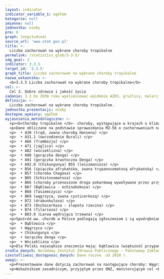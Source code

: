 ```yaml
---
layout: indicator
indicator_variable_1: ogółem
kategorie: null
zmienne: null
jednostka: osoby
pre: 0
graph: longitudinal
source_url: 'www.stat.gov.pl'
title: >-
  Liczba zachorowań na wybrane choroby tropikalne
permalink: /statistics_glob/3-3-5/
sdg_goal: 3
indicator: 3.3.5
target_id: '3.3.5'
graph_title: Liczba zachorowań na wybrane choroby tropikalne
nazwa_wskaznika: >-
  <b>3.3.5 Liczba zachorowań na wybrane choroby tropikalne</b>
cel: >-
  Cel 3. Dobre zdrowie i jakość życia
zadanie: 3.3 Do 2030 roku wyeliminować epidemie AIDS, gruźlicy, malarii i zaniedbanych chorób tropikalnych oraz zwalczyć wirusowe zapalenie wątroby, choroby przenoszone przez wodę oraz inne choroby zakaźne.
definicja: >-
  Liczba zachorowań na wybrane choroby tropikalne.
jednostka_prezentacji: osoby
dostepne_wymiary: ogółem
wyjasnienia_metodologiczne: >-
  <p><b>Choroby tropikalne </b>- choroby, występujące w krajach o klimacie tropikalnym. Choroby tropikalne mogą być wywoływane przez: bakterie, wirusy, grzyby oraz pasożyty jedno- i wielokomórkowe.</p>
  <p>Dane obliczane na podstawie sprawozdania MZ-56 o zachorowaniach na choroby zakaźne, zakażeniach i zatruciach. Według Międzynarodowej Statystycznej Klasyfikacji Chorób i Problemów Zdrowotnych ICD-10, do chorób tropikalnych zaliczamy jednostki chorobowe o symbolu: </p>
  <p>  • A30 (trąd, zwana chorobą Hansena) </p>
  <p>  • A31.1 (owrzodzenie Buruli) </p>
  <p>  • A66 (frambezja) </p>
  <p>  • A71 (jaglica) </p>
  <p>  • A82 (wścieklizna) </p>
  <p>  • A90 (gorączka denga) </p>
  <p>  • A91 (gorączka krwotoczna Denga) </p>
  <p>  • A92.0 (Chikungunya) B55 (leiszmanioza) </p>
  <p>  • B56 (śpiączka afrykańska, zwana trypanosomatozą afrykańską) </p>
  <p>  • B57 (choroba Chagasa) </p>
  <p>  • B65 (Schistosomatoza) </p>
  <p>  • B66 (choroby przenoszone droga pokarmową wywoływane przez przywry) </p>
  <p>  • B67 (Bąblowica - echinokokoza) </p>
  <p>  • B68 (Tasiemczyca) </p>
  <p>  • B69 (wągrzyca, zwana cysticerkozą) </p>
  <p>  • B72 (drakunkuloza) </p>
  <p>  • B73 (Onchocerkoza - ślepota rzeczna) </p>
  <p>  • B74 (filarioza) </p>
  <p>  • B83.0 (Larwa wędrująca trzewna) </p>
  <p>Spośród ww. chorób w Polsce podlegają zgłoszeniom i są wyodrębniane w rejestracji zachorowań następujące choroby zakaźne: </p>
  <p>  • Bąblowica </p>
  <p>  • Wągrzyca </p>
  <p>  • Chikungunya </p>
  <p>  • Gorączka denga </p>
  <p>  • Wścieklizna </p>
  <p>Dla Polski największe znaczenia mają: bąblowica (większość przypadków to przypadki rodzime) oraz wścieklizna (z uwagi na istniejącą wściekliznę zwierząt w Polsce, a tym samym istniejące zagrożenie wystąpienia przypadków u ludzi).</p>
zrodlo_danych: Narodowy Instytut Zdrowia Publicznego – Państwowy Zakład Higieny
czestotliwosc_dostępnosc_danych: Dane roczne  od 2010 r.
uwagi: >-
  <p>Prezentowane dane dotyczą zachorowań na następujące choroby: Wągrzyca, Denga i Bąblowica.</p>
  <p>Wskaźnikiem zasadniczym, przyjętym przez ONZ, monitorującym cel <b>3.3 </b>Agendy 2030, jest wskaźnik <b>3.3.5 </b>Liczba osób wymagających interwencji z powodu zaniedbanych chorób tropikalnych (Neglected Tropical Diseases - NTD).</p>
---
```

